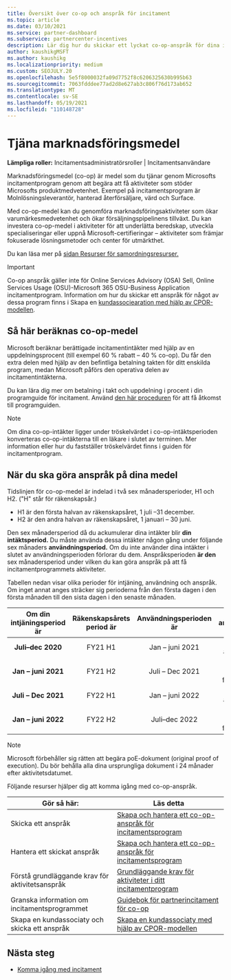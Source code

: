 ```yaml
---
title: Översikt över co-op och anspråk för incitament
ms.topic: article
ms.date: 03/10/2021
ms.service: partner-dashboard
ms.subservice: partnercenter-incentives
description: Lär dig hur du skickar ett lyckat co-op-anspråk för dina incitament genom att organisera rätt dokumentation, fakturor, instruktioner och utförandebevis.
author: kaushikgMSFT
ms.author: kaushikg
ms.localizationpriority: medium
ms.custom: SEOJULY.20
ms.openlocfilehash: 5e5f8000032fa09d7752f8c6206325630b995b63
ms.sourcegitcommit: 7063fdddee77ad2d8e627ab3c806f76d173ab652
ms.translationtype: MT
ms.contentlocale: sv-SE
ms.lasthandoff: 05/19/2021
ms.locfileid: "110148728"
---
```

# <a name="earn-cooperative-marketing-funds"></a>Tjäna marknadsföringsmedel

**Lämpliga roller:** Incitamentsadministratörsroller | Incitamentsanvändare

Marknadsföringsmedel (co-op) är medel som du tjänar genom Microsofts incitamentprogram genom att begära att få aktiviteter som stöder Microsofts produktmedvetenhet. Exempel på incitamentsprogram är Molnlösningsleverantör, hanterad återförsäljare, värd och Surface.

Med co-op-medel kan du genomföra marknadsföringsaktiviteter som ökar varumärkesmedvetenhet och ökar försäljningspipelinens tillväxt. Du kan investera co-op-medel i aktiviteter för att underlätta beredskap, utveckla specialiseringar eller uppnå Microsoft-certifieringar – aktiviteter som främjar fokuserade lösningsmetoder och center för utmärkthet.

Du kan läsa mer på [sidan Resurser för samordningsresurser.](https://partner.microsoft.com/asset/collection/co-op-funds-resources#/)

>[!Important]
>Co-op anspråk gäller inte för Online Services Advisory (OSA) Sell, Online Services Usage (OSU)-Microsoft 365 OSU-Business Application incitamentprogram. Information om hur du skickar ett anspråk för något av dessa program finns i Skapa en [kundassociearation med hjälp av CPOR-modellen](submit-osa-claim.md).

## <a name="how-co-op-funds-are-calculated"></a>Så här beräknas co-op-medel

Microsoft beräknar berättigade incitamentintäkter med hjälp av en uppdelningsprocent (till exempel 60 % rabatt – 40 % co-op). Du får den extra delen med hjälp av den befintliga betalning takten för ditt enskilda program, medan Microsoft påförs den operativa delen av incitamentintäkterna.

Du kan lära dig mer om betalning i takt och uppdelning i procent i din programguide för incitament. Använd [den här proceduren](incentives-determined-your-program-eligibility.md) för att få åtkomst till programguiden.

>[!NOTE]
>Om dina co-op-intäkter ligger under tröskelvärdet i co-op-intäktsperioden konverteras co-op-intäkterna till en läkare i slutet av terminen. Mer information eller hur du fastställer tröskelvärdet finns i guiden för incitamentprogram.

## <a name="when-to-claim-your-funds"></a>När du ska göra anspråk på dina medel

Tidslinjen för co-op-medel är indelad i två sex månadersperioder, H1 och H2. ("H" står för räkenskapsår.)

- H1 är den första halvan av räkenskapsåret, 1 juli –31 december.
- H2 är den andra halvan av räkenskapsåret, 1 januari – 30 juni.

Den sex månadersperiod då du ackumulerar dina intäkter blir **din intäktsperiod.** Du måste använda dessa intäkter någon gång under följande sex månaders **användningsperiod.** Om du inte använder dina intäkter i slutet av användningsperioden förlorar du dem. Anspråksperioden **är den** sex månadersperiod under vilken du kan göra anspråk på att få incitamentprogrammets aktiviteter.

Tabellen nedan visar olika perioder för intjäning, användning och anspråk. Om inget annat anges sträcker sig perioderna från den första dagen i den första månaden till den sista dagen i den senaste månaden.

|  Om din intjäningsperiod är  |Räkenskapsårets period är  |  Användningsperioden är  |  Din anspråksperiod är  |
| :-----------: | :-----------: | :-----------: | :-----------: |
|**Juli–dec 2020**| FY21 H1  |  Jan – juni 2021  |  16 feb – 15 augusti 2021  |
|**Jan – juni 2021** |  FY21 H2  |  Juli – Dec 2021  |  16 augusti 2021 – 15 februari 2022  |
|**Juli – Dec 2021**|  FY22 H1  |  Jan – juni 2022  |  16 feb – 15 augusti 2022  |
|**Jan – juni 2022** |  FY22 H2  |  Juli–dec 2022  |  16 augusti 2022 – 15 februari 2023  |

>[!NOTE]
>Microsoft förbehåller sig rätten att begära poE-dokument (original proof of execution). Du bör behålla alla dina ursprungliga dokument i 24 månader efter aktivitetsdatumet.

Följande resurser hjälper dig att komma igång med co-op-anspråk.

| Gör så här: | Läs detta |
| ------ | ----------- |
| Skicka ett anspråk |  [Skapa och hantera ett co-op-anspråk för incitamentsprogram](create-incentives-claims.md)  |
| Hantera ett skickat anspråk | [Skapa och hantera ett co-op-anspråk för incitamentsprogram](create-incentives-claims.md)    |
| Förstå grundläggande krav för aktivitetsanspråk | [Grundläggande krav för aktiviteter i ditt incitamentprogram](core-requirements.md)   |
| Granska information om incitamentsprogrammet | [Guidebok för partnerincitament för co-op](https://assetsprod.microsoft.com/co-op-guidebook.pdf)  |
| Skapa en kundassociaty och skicka ett anspråk | [Skapa en kundassociaty med hjälp av CPOR-modellen](submit-osa-claim.md)   |

## <a name="next-steps"></a>Nästa steg

- [Komma igång med incitament](incentives-get-started-intro.md)
